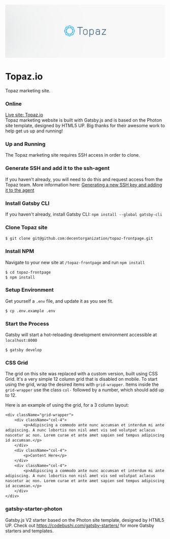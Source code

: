 ![Topaz.io](/src/assets/images/20181029_topaz-banner-light.png)

# Topaz.io
Topaz marketing site.

### Online
[Live site: Topaz.io](https://topaz.io)  
Topaz marketing website is built with Gatsby.js and is based on the Photon site template, designed by HTML5 UP. Big thanks for their awesome work to help get us up and running!

### Up and Running
The Topaz marketing site requires SSH access in order to clone.

### Generate SSH and add it to the ssh-agent
If you haven't already, you will need to do this and request access from the Topaz team. More information here:
[Generating a new SSH key and adding it to the agent](https://help.github.com/articles/generating-a-new-ssh-key-and-adding-it-to-the-ssh-agent/)

### Install Gatsby CLI
If you haven't already, install Gatsby CLI: `npm install --global gatsby-cli`

### Clone Topaz site
```
$ git clone git@github.com:decentorganization/topaz-frontpage.git
```

### Install NPM
Navigate to your new site at `/topaz-frontpage` and run `npm install`
```
$ cd topaz-frontpage
$ npm install
```

### Setup Environment
Get yourself a `.env` file, and update it as you see fit.
```
$ cp .env.example .env
```

### Start the Process
Gatsby will start a hot-reloading development environment accessible at `localhost:8000`
```
$ gatsby develop
```

### CSS Grid
The grid on this site was replaced with a custom version, built using CSS Grid. It's a very simple 12 column grid that is disabled on mobile. To start using the grid, wrap the desired items with `grid-wrapper`. Items inside the `grid-wrapper` use the class `col-` followed by a number, which should add up to 12.

Here is an example of using the grid, for a 3 column layout:

```
<div className="grid-wrapper">
    <div className="col-4">
        <p>Adipiscing a commodo ante nunc accumsan et interdum mi ante adipiscing. A nunc lobortis non nisl amet vis sed volutpat aclacus nascetur ac non. Lorem curae et ante amet sapien sed tempus adipiscing id accumsan.</p>
    </div>
    <div className="col-4">
        <p>Content Here</p>
    </div>
    <div className="col-4">
        <p>Adipiscing a commodo ante nunc accumsan et interdum mi ante adipiscing. A nunc lobortis non nisl amet vis sed volutpat aclacus nascetur ac non. Lorem curae et ante amet sapien sed tempus adipiscing id accumsan.</p>
    </div>
</div>
```

### gatsby-starter-photon
Gatsby.js V2 starter based on the Photon site template, designed by HTML5 UP. Check out https://codebushi.com/gatsby-starters/ for more Gatsby starters and templates.
